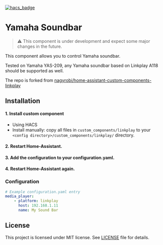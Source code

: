 [![hacs_badge](https://img.shields.io/badge/HACS-Custom-41BDF5.svg?style=for-the-badge)](https://github.com/hacs/integration)

# Yamaha Soundbar

> ⚠️ This component is under development and expect some major changes in the future.

This component allows you to control Yamaha soundbar.

Tested on Yamaha YAS-209, any Yamaha soundbar based on Linkplay A118 should be supported as well.

The repo is forked from [nagyrobi/home-assistant-custom-components-linkplay](https://github.com/nagyrobi/home-assistant-custom-components-linkplay)

## Installation

#### 1. Install custom component
 - Using HACS
 - Install manually: copy all files in `custom_components/linkplay` to your `<config directory>/custom_components/linkplay/` directory.

#### 2. Restart Home-Assistant.
#### 3. Add the configuration to your configuration.yaml.
#### 4. Restart Home-Assistant again.

### Configuration

```yaml
# Example configuration.yaml entry
media_player:
    - platform: linkplay
      host: 192.168.1.11
      name: My Sound Bar
```

## License

This project is licensed under MIT license. See [LICENSE](LICENSE) file for details.
